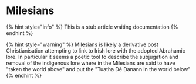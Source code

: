 # Milesians

{% hint style="info" %}
This is a stub article waiting documentation
{% endhint %}

{% hint style="warning" %}
Milesians is likely a derivative post Christianisation attempting to link to Irish lore with the adopted Abrahamic lore. In particular it seems a poetic tool to describe the subjugation and removal of the indigenous lore where in the Milesians are said to have "taken the world above" and put the "Tuatha Dé Danann in the world below"
{% endhint %}
